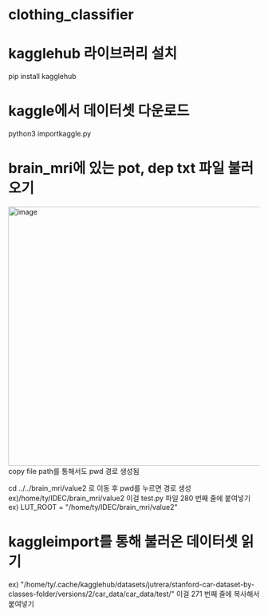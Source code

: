 # clothing_classifier

# kagglehub 라이브러리 설치
pip install kagglehub

# kaggle에서 데이터셋 다운로드
python3 importkaggle.py

# brain_mri에 있는 pot, dep txt 파일 불러오기
<img width="606" height="520" alt="image" src="https://github.com/user-attachments/assets/bebc81ad-d70d-4ad0-9b2a-003cfae787cf" />
copy file path를 통해서도 pwd 경로 생성됨

cd ../../brain_mri/value2 로 이동 후 pwd를 누르면 경로 생성
ex)/home/ty/IDEC/brain_mri/value2
이걸 test.py 파일 280 번째 줄에 붙여넣기
ex) LUT_ROOT = "/home/ty/IDEC/brain_mri/value2"

# kaggleimport를 통해 불러온 데이터셋 읽기

ex) "/home/ty/.cache/kagglehub/datasets/jutrera/stanford-car-dataset-by-classes-folder/versions/2/car_data/car_data/test/"
이걸 271 번째 줄에 복사해서 붙여넣기
